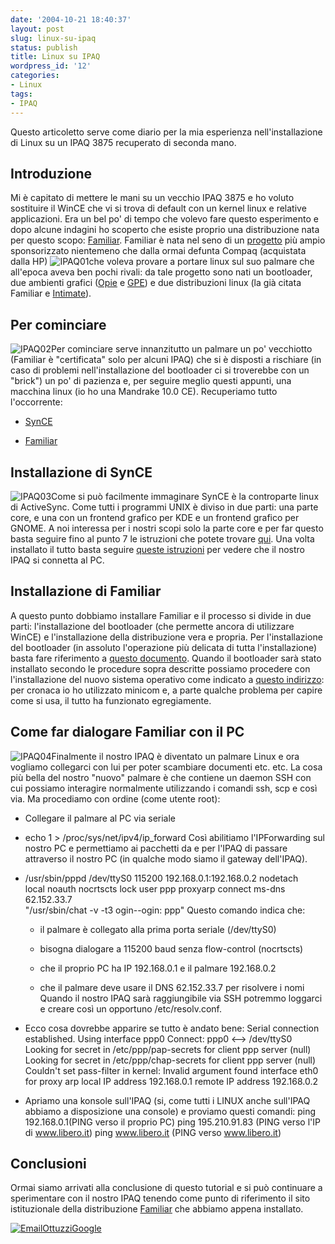 ```yaml
---
date: '2004-10-21 18:40:37'
layout: post
slug: linux-su-ipaq
status: publish
title: Linux su IPAQ
wordpress_id: '12'
categories:
- Linux
tags:
- IPAQ
---
```


Questo articoletto serve come diario per la mia esperienza nell'installazione di Linux su un IPAQ 3875 recuperato di seconda mano.


## Introduzione


Mi è capitato di mettere le mani su un vecchio IPAQ 3875 e ho voluto sostituire il WinCE che vi si trova di default con un kernel linux e relative applicazioni. Era un bel po' di tempo che volevo fare questo esperimento e dopo alcune indagini ho scoperto che esiste proprio una distribuzione nata per questo scopo: [Familiar](http://familiar.handhelds.org/).
Familiar è nata nel seno di un [progetto](http://www.handhelds.org/) più ampio sponsorizzato nientemeno che dalla                         ormai defunta Compaq (acquistata dalla HP) ![IPAQ01](/images/2008/02/ipaq01.png)che voleva provare a portare linux sul suo palmare che all'epoca aveva ben pochi rivali: da tale progetto sono nati un bootloader, due ambienti grafici ([Opie](http://opie.handhelds.org/) e [GPE](http://gpe.handhelds.org/)) e due distribuzioni linux (la già citata Familiar e [Intimate](http://intimate.handhelds.org/)).


## Per cominciare


![IPAQ02](/images/2008/02/ipaq02.png)Per cominciare serve innanzitutto un palmare un po' vecchiotto (Familiar è "certificata" solo per alcuni IPAQ) che si è disposti a rischiare (in caso di problemi nell'installazione del bootloader ci si troverebbe con un "brick") un po' di pazienza e, per seguire meglio questi appunti, una macchina linux (io ho una Mandrake 10.0 CE).
Recuperiamo tutto l'occorrente:



	
  * [SynCE](http://synce.sourceforge.net/synce/tarballs.php)

	
  * [Familiar](http://familiar.handhelds.org/familiar/releases/v0.7.2/install/download.html)




## Installazione di SynCE


![IPAQ03](/images/2008/02/ipaq03.png)Come si può facilmente immaginare SynCE è la controparte linux di ActiveSync.
Come tutti i programmi UNIX è diviso in due parti: una parte core, e una con un frontend grafico per KDE e un frontend grafico per GNOME. A noi interessa per i nostri scopi solo la parte core e per far questo basta seguire fino al punto 7 le istruzioni che potete trovare [qui](http://synce.sourceforge.net/synce/tarballs.php). Una volta installato il tutto basta seguire [queste istruzioni](http://synce.sourceforge.net/synce/start.php) per vedere che il nostro IPAQ si connetta al PC.


## Installazione di Familiar


A questo punto dobbiamo installare Familiar e il processo si divide in due parti: l'installazione del bootloader (che permette ancora di utilizzare WinCE) e l'installazione della distribuzione vera e propria. Per l'installazione del bootloader (in assoluto l'operazione più delicata di tutta l'installazione) basta fare riferimento a [questo documento](http://familiar.handhelds.org/familiar/releases/v0.7.2/install/bootldr-synce.html).
Quando il bootloader sarà stato installato secondo le procedure sopra descritte possiamo procedere con l'installazione del nuovo sistema operativo come indicato a [questo indirizzo](http://familiar.handhelds.org/familiar/releases/v0.7.2/install/install-serial.html): per cronaca io ho utilizzato minicom e, a parte qualche problema per capire come si usa, il tutto ha funzionato egregiamente.


## Come far dialogare Familiar con il PC


![IPAQ04](/images/2008/02/ipaq04.png)Finalmente il nostro IPAQ è diventato un palmare Linux e ora vogliamo collegarci con lui per poter scambiare documenti etc. etc.
La cosa più bella del nostro "nuovo" palmare è che contiene un daemon SSH con cui possiamo interagire normalmente utilizzando i comandi ssh, scp e così via.
Ma procediamo con ordine (come utente root):



	
  * Collegare il palmare al PC via seriale

	
  * echo 1 > /proc/sys/net/ipv4/ip_forward
Così abilitiamo l'IPForwarding sul nostro PC e permettiamo ai pacchetti da e per l'IPAQ di passare attraverso il nostro PC (in qualche modo siamo il gateway dell'IPAQ).

	
  * /usr/sbin/pppd /dev/ttyS0 115200 192.168.0.1:192.168.0.2 nodetach \
local noauth nocrtscts lock user ppp proxyarp connect ms-dns 62.152.33.7 \
"/usr/sbin/chat -v -t3 ogin--ogin: ppp"
Questo comando indica che:

	
    * il palmare è collegato alla prima porta seriale (/dev/ttyS0)

	
    * bisogna dialogare a 115200 baud senza flow-control (nocrtscts)

	
    * che il proprio PC ha IP 192.168.0.1 e il palmare 192.168.0.2

	
    * che il palmare deve usare il DNS 62.152.33.7 per risolvere i nomi
Quando il nostro IPAQ sarà raggiungibile via SSH potremmo loggarci e creare così un opportuno /etc/resolv.conf.




	
  * Ecco cosa dovrebbe apparire se tutto è andato bene:
Serial connection established.
Using interface ppp0
Connect: ppp0 <--> /dev/ttyS0
Looking for secret in /etc/ppp/pap-secrets for client ppp server (null)
Looking for secret in /etc/ppp/chap-secrets for client ppp server (null)
Couldn't set pass-filter in kernel: Invalid argument
found interface eth0 for proxy arp
local  IP address 192.168.0.1
remote IP address 192.168.0.2


	
  * Apriamo una konsole sull'IPAQ (si, come tutti i LINUX anche sull'IPAQ abbiamo a disposizione una                             console) e proviamo questi comandi:
ping 192.168.0.1(PING verso il proprio PC)
ping 195.210.91.83 (PING verso l'IP di www.libero.it)
ping www.libero.it (PING verso www.libero.it)




## Conclusioni


Ormai siamo arrivati alla conclusione di questo tutorial e si può continuare a sperimentare con il nostro IPAQ tenendo come punto di riferimento il sito istituzionale della distribuzione [Familiar](http://familiar.handhelds.org/) che abbiamo appena installato.

[![EmailOttuzziGoogle](/images/2008/02/ottuzzigoogle.png)](mailto:ottuzzi@gmail.com)
